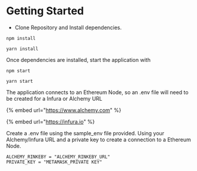 # Getting Started

* Clone Repository and Install dependencies.

```
npm install
```

```
yarn install
```

Once dependencies are installed, start the application with

```
npm start
```

```
yarn start
```

The application connects to an Ethereum Node, so an .env file will need to be created for a Infura or Alchemy URL

{% embed url="https://www.alchemy.com" %}

{% embed url="https://infura.io" %}

Create a .env file using the sample\_env file provided. Using your Alchemy/Infura URL and a private key to create a connection to a Ethereum Node.

```
ALCHEMY_RINKEBY = "ALCHEMY_RINKEBY_URL"
PRIVATE_KEY = "METAMASK_PRIVATE KEY"
```
